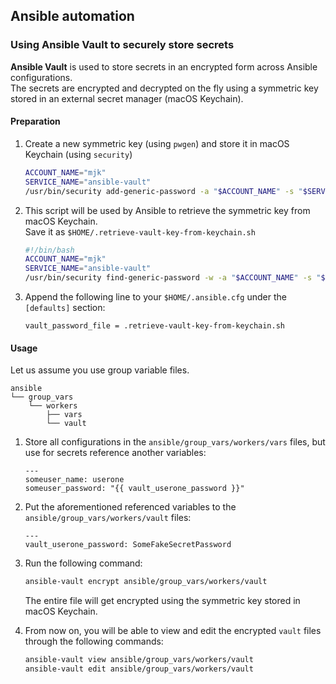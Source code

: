 ## Ansible automation 

### Using Ansible Vault to securely store secrets
**Ansible Vault** is used to store secrets in an encrypted form across Ansible configurations.  
The secrets are encrypted and decrypted on the fly using a symmetric key stored in an external secret manager (macOS Keychain).

#### Preparation
1. Create a new symmetric key (using `pwgen`) and store it in macOS Keychain (using `security`)
    ```bash
    ACCOUNT_NAME="mjk"
    SERVICE_NAME="ansible-vault"
    /usr/bin/security add-generic-password -a "$ACCOUNT_NAME" -s "$SERVICE_NAME" -D "application password" -w `pwgen -N 1 16`
    ```

2. This script will be used by Ansible to retrieve the symmetric key from macOS Keychain.  
    Save it as `$HOME/.retrieve-vault-key-from-keychain.sh`
    ```bash
    #!/bin/bash
    ACCOUNT_NAME="mjk"
    SERVICE_NAME="ansible-vault"
    /usr/bin/security find-generic-password -w -a "$ACCOUNT_NAME" -s "$SERVICE_NAME"
    ```

3. Append the following line to your `$HOME/.ansible.cfg` under the `[defaults]` section:
    ```
    vault_password_file = .retrieve-vault-key-from-keychain.sh
    ```

#### Usage
Let us assume you use group variable files. 
```
ansible
└── group_vars
    └── workers
        ├── vars
        └── vault
```
1. Store all configurations in the `ansible/group_vars/workers/vars` files, but use for secrets reference another variables:
    ```
    ---
    someuser_name: userone
    someuser_password: "{{ vault_userone_password }}"
    ``` 
2. Put the aforementioned referenced variables to the `ansible/group_vars/workers/vault` files:
    ```
    ---
    vault_userone_password: SomeFakeSecretPassword
    ``` 
3. Run the following command:
    ```bash
    ansible-vault encrypt ansible/group_vars/workers/vault
    ```
    The entire file will get encrypted using the symmetric key stored in macOS Keychain.

4. From now on, you will be able to view and edit the encrypted `vault` files through the following commands:
    ```bash
    ansible-vault view ansible/group_vars/workers/vault
    ansible-vault edit ansible/group_vars/workers/vault
    ```
